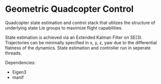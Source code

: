 # Geometric Quadcopter Control
Quadcopter state estimation and control stack that utilizes the structure of underlying state Lie groups to maximize flight capabilities.

State estimation is achieved via an Extended Kalman Filter on SE(3). Trajectories can be minimally specified in x, y, z, yaw due to the differential flatness of the dynamics. State estimation and controller run in seperate threads.

Dependencies: 
- Eigen3
- manif 
